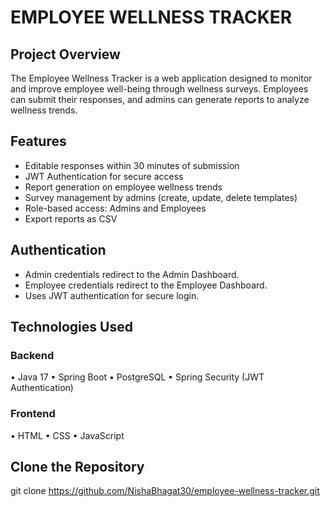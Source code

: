 # EMPLOYEE WELLNESS TRACKER

## Project Overview
The Employee Wellness Tracker is a web application designed to monitor and improve employee well-being through wellness surveys. Employees can submit their responses, and admins can generate reports to analyze wellness trends.

## Features
-	Editable responses within 30 minutes of submission
-	JWT Authentication for secure access
-	Report generation on employee wellness trends 
-	Survey management by admins (create, update, delete templates)
-	Role-based access: Admins and Employees
-	Export reports as CSV 

## Authentication
-	Admin credentials redirect to the Admin Dashboard.
-	Employee credentials redirect to the Employee Dashboard.
-	Uses JWT authentication for secure login.

## Technologies Used
### Backend
•	Java 17
•	Spring Boot
•	PostgreSQL
•	Spring Security (JWT Authentication)

### Frontend
•	HTML
•	CSS
•	JavaScript

## Clone the Repository
git clone https://github.com/NishaBhagat30/employee-wellness-tracker.git

